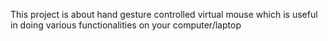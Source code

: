 This project is about hand gesture controlled virtual mouse which is useful in doing various functionalities on your computer/laptop
